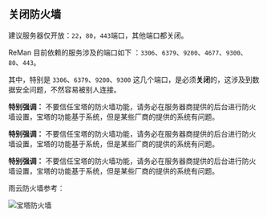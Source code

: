 
## 关闭防火墙

建议服务器仅开放：`22`，`80`，`443`端口，其他端口都关闭。

ReMan 目前依赖的服务涉及的端口如下 ：`3306`、`6379`、`9200`、`4677`、`9300`、`80`、`443`。

其中，特别是 `3306`、`6379`、`9200`、`9300` 这几个端口，是必须**关闭**的，这涉及到数据安全问题，不然容易被别人连接。

**特别强调：** 不要信任宝塔的防火墙功能，请务必在服务器商提供的后台进行防火墙设置，宝塔的功能基于系统，但是某些厂商的提供的系统有问题。

**特别强调：** 不要信任宝塔的防火墙功能，请务必在服务器商提供的后台进行防火墙设置，宝塔的功能基于系统，但是某些厂商的提供的系统有问题。

**特别强调：** 不要信任宝塔的防火墙功能，请务必在服务器商提供的后台进行防火墙设置，宝塔的功能基于系统，但是某些厂商的提供的系统有问题。


雨云防火墙参考：

![宝塔防火墙](/images/bt/image-16.png)